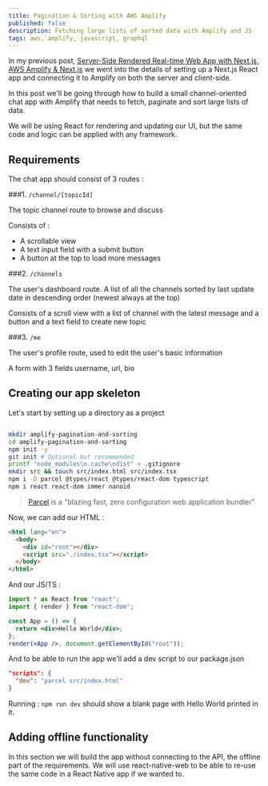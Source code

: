 ```yaml
---
title: Pagination & Sorting with AWS Amplify
published: false
description: Fetching large lists of sorted data with Amplify and JS
tags: aws, amplify, javascript, graphql
---
```


In my previous post, [Server-Side Rendered Real-time Web App with Next.js, AWS Amplify & Next.js](https://dev.to/rakannimer/server-side-rendered-real-time-web-app-with-next-js-aws-amplify-graphql-2j49) we went into the details of setting up a Next.js React app and connecting it to Amplify on both the server and client-side.

In this post we'll be going through how to build a small channel-oriented chat app with Amplify that needs to fetch, paginate and sort large lists of data.

We will be using React for rendering and updating our UI, but the same code and logic can be applied with any framework.

## Requirements

The chat app should consist of 3 routes :

###1. `/channel/[topicId]`

The topic channel route to browse and discuss

Consists of :

- A scrollable view
- A text input field with a submit button
- A button at the top to load more messages

###2. `/channels`

The user's dashboard route. A list of all the channels sorted by last update date in descending order (newest always at the top)

Consists of a scroll view with a list of channel with the latest message and a button and a text field to create new topic

###3. `/me`

The user's profile route, used to edit the user's basic information

A form with 3 fields username, url, bio

## Creating our app skeleton

Let's start by setting up a directory as a project

```sh

mkdir amplify-pagination-and-sorting
cd amplify-pagination-and-sorting
npm init -y
git init # Optional but recommended
printf "node_modules\n.cache\ndist" > .gitignore
mkdir src && touch src/index.html src/index.tsx
npm i -D parcel @types/react @types/react-dom typescript
npm i react react-dom immer nanoid
```

> [Parcel](https://parceljs.org/) is a "blazing fast, zero configuration web application bundler"

Now, we can add our HTML :

```html
<html lang="en">
  <body>
    <div id="root"></div>
    <script src="./index.tsx"></script>
  </body>
</html>
```

And our JS/TS :

```jsx
import * as React from "react";
import { render } from "react-dom";

const App = () => {
  return <div>Hello World</div>;
};
render(<App />, document.getElementById("root"));
```

And to be able to run the app we'll add a dev script to our package.json

```json
"scripts": {
  "dev": "parcel src/index.html"
}
```

Running : `npm run dev` should show a blank page with Hello World printed in it.

## Adding offline functionality

In this section we will build the app without connecting to the API, the offline part of the requirements. We will use react-native-web to be able to re-use the same code in a React Native app if we wanted to.

>
